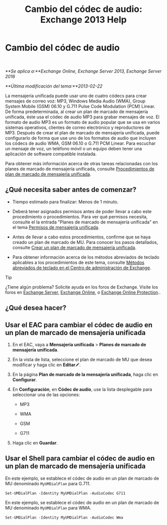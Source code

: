 ﻿---
title: 'Cambio del códec de audio: Exchange 2013 Help'
TOCTitle: Cambio del códec de audio
ms:assetid: 139b2ccd-28c5-46c0-9050-777f4f59aade
ms:mtpsurl: https://technet.microsoft.com/es-es/library/Aa996342(v=EXCHG.150)
ms:contentKeyID: 49895484
ms.date: 05/22/2018
mtps_version: v=EXCHG.150
ms.translationtype: MT
---

# Cambio del códec de audio

 

_**Se aplica a:**Exchange Online, Exchange Server 2013, Exchange Server 2016_

_**Última modificación del tema:**2013-02-22_

La mensajería unificada puede usar uno de cuatro códecs para crear mensajes de correo voz: MP3, Windows Media Audio (WMA), Group System Mobile (GSM) 06.10 y G.711 Pulse Code Modulation (PCM) Linear. De forma predeterminada, al crear un plan de marcado de mensajería unificada, éste usa el códec de audio MP3 para grabar mensajes de voz. El formato de audio MP3 es un formato de audio popular que se usa en varios sistemas operativos, clientes de correo electrónico y reproductores de MP3. Después de crear el plan de marcado de mensajería unificada, puede configurarlo de forma que use uno de los formatos de audio que incluyen los códecs de audio WMA, GSM 06.10 o G.711 PCM Linear. Para escuchar un mensaje de voz, un teléfono móvil o un equipo deben tener una aplicación de software compatible instalada.

Para obtener más información acerca de otras tareas relacionadas con los planes de marcado de mensajería unificada, consulte [Procedimientos de plan de marcado de mensajería unificada](um-dial-plan-procedures-exchange-2013-help.md).

## ¿Qué necesita saber antes de comenzar?

  - Tiempo estimado para finalizar: Menos de 1 minuto.

  - Deberá tener asignados permisos antes de poder llevar a cabo este procedimiento o procedimientos. Para ver qué permisos necesita, consulte el la entrada "Planes de marcado de mensajería unificada" en el tema [Permisos de mensajería unificada](unified-messaging-permissions-exchange-2013-help.md).

  - Antes de llevar a cabo estos procedimientos, confirme que se haya creado un plan de marcado de MU. Para conocer los pasos detallados, consulte [Crear un plan de marcado de mensajería unificada](create-a-um-dial-plan-exchange-2013-help.md).

  - Para obtener información acerca de los métodos abreviados de teclado aplicables a los procedimientos de este tema, consulte [Métodos abreviados de teclado en el Centro de administración de Exchange](keyboard-shortcuts-in-the-exchange-admin-center-exchange-online-protection-help.md).


> [!TIP]
> ¿Tiene algún problema? Solicite ayuda en los foros de Exchange. Visite los foros en <A href="https://go.microsoft.com/fwlink/p/?linkid=60612">Exchange Server</A>, <A href="https://go.microsoft.com/fwlink/p/?linkid=267542">Exchange Online</A>, o <A href="https://go.microsoft.com/fwlink/p/?linkid=285351">Exchange Online Protection</A>..



## ¿Qué desea hacer?

## Usar el EAC para cambiar el códec de audio en un plan de marcado de mensajería unificada

1.  En el EAC, vaya a **Mensajería unificada** \> **Planes de marcado de mensajería unificada**.

2.  En la vista de lista, seleccione el plan de marcado de MU que desea modificar y haga clic en **Editar**![Icono Editar](images/Bb124582.6f53ccb2-1f13-4c02-bea0-30690e6ea71d(EXCHG.150).gif "Icono Editar").

3.  En la página **Plan de marcado de la mensajería unificada**, haga clic en **Configurar**.

4.  En **Configuración**, en **Códec de audio**, use la lista desplegable para seleccionar una de las opciones:
    
      - MP3
    
      - WMA
    
      - GSM
    
      - G711

5.  Haga clic en **Guardar**.

## Usar el Shell para cambiar el códec de audio en un plan de marcado de mensajería unificada

En este ejemplo, se establece el códec de audio en un plan de marcado de MU denominado `MyUMDialPlan` para G.711.

    Set-UMDialPlan -Identity MyUMDialPlan -AudioCodec G711

En este ejemplo, se establece el códec de audio en un plan de marcado de MU denominado `MyUMDialPlan` para WMA.

    Set-UMDialPlan -Identity MyUMDialPlan -AudioCodec Wma

